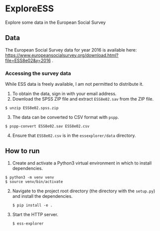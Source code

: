 # ExploreESS
Explore some data in the European Social Survey

## Data
The European Social Survey data for year 2016 is available here: https://www.europeansocialsurvey.org/download.html?file=ESS8e02&y=2016 .

### Accessing the survey data

While ESS data is freely available, I am not permitted to distribute it.

1. To obtain the data, sign in with your email address.
2. Download the SPSS ZIP file and extract `ESS8e02.sav` from the ZIP file.

```
$ unzip ESS8e02.spss.zip
```

3. The data can be converted to CSV format with `pspp`.

```
$ pspp-convert ESS8e02.sav ESS8e02.csv
```

4. Ensure that `ESS8e02.csv` is in the `essexplorer/data` directory.

## How to run

1. Create and activate a Python3 virtual environment in which to install
   dependencies.

  ```
  $ python3 -m venv venv
  $ source venv/bin/activate
  ```

2. Navigate to the project root directory (the directory with the `setup.py`)
   and install the dependencies.

   ```
   $ pip install -e .
   ```

3. Start the HTTP server.

   ```
   $ ess-explorer
   ```

